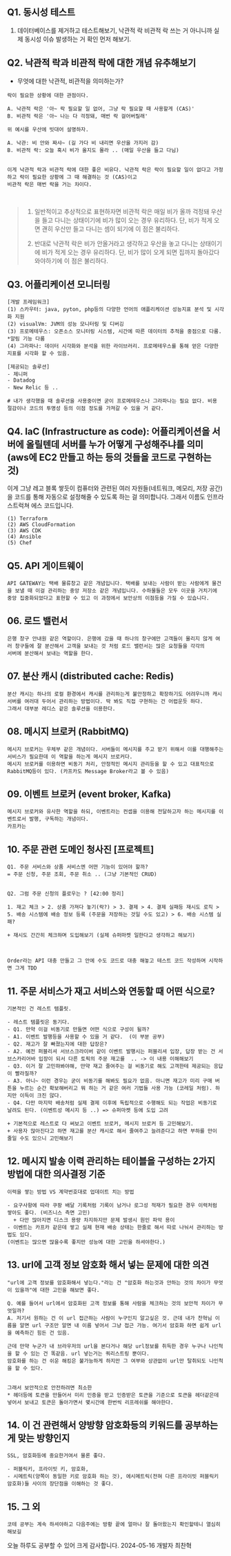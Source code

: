 

## Q1. 동시성 테스트
1. 데이터베이스를 제거하고 테스트해보기, 낙관적 락 비관적 락 쓰는 거 아니니까 실제 동시성 이슈 발생하는 거 확인 먼저 해보기.

## Q2. 낙관적 락과 비관적 락에 대한 개념 유추해보기

- 무엇에 대한 낙관적, 비관적을 의미하는가?
```
락이 필요한 상황에 대한 관점이다.

A. 낙관적 락은 '아~ 락 필요할 일 없어, 그냥 락 필요할 때 사용할게 (CAS)'
B. 비관적 락은 '아~ 나는 다 걱정돼, 매번 락 걸어버릴래'

위 예시를 우산에 빗대어 설명하자.

A. 낙관: 비 안와 짜샤~ (길 가다 비 내리면 우산을 가지러 감)
B. 비관적 락: 오늘 혹시 비가 올지도 몰라 .. (매일 우산을 들고 다님)


이게 낙관적 락과 비관적 락에 대한 좋은 비유다. 낙관적 락은 락이 필요할 일이 없다고 가정하고 락이 필요한 상황에 그 때 해결하는 것 (CAS)이고
비관적 락은 매번 락을 거는 차이다. 
```

<br>

> 1. 일반적이고 추상적으로 표현하자면 비관적 락은 매일 비가 올까 걱정돼 우산을 들고 다니는 상태이기에 비가 많이 오는 경우 유리하다. 단, 비가 적게 오면 괜히 우산만 들고 다니는 셈이 되기에 이 점은 불리하다.
>
> 2. 반대로 낙관적 락은 비가 안올거라고 생각하고 우산을 놓고 다니는 상태이기에 비가 적게 오는 경우 유리하다. 단, 비가 많이 오게 되면 집까지 돌아갔다 와야하기에 이 점은 불리하다.



## Q3. 어플리케이션 모니터링
```
[개발 프레임워크]
(1) 스카우터: java, pyton, php등의 다양한 언어의 애플리케이션 성능지표 분석 및 시각화 지원
(2) visualVm: JVM의 성능 모니터링 및 디버깅
(3) 프로메테우스: 오픈소스 모니터링 시스템, 시간에 따른 데이터의 추적을 중점으로 다룸. *알림 기능 다룸
(4) 그라파나: 데이터 시각화와 분석을 위한 라이브러리. 프로메테우스를 통해 얻은 다양한 지표를 시각화 할 수 있음.

[제공되는 솔루션]
- 제니퍼
- Datadog
- New Relic 등 ..

# 내가 생각했을 때 솔루션을 사용중이면 굳이 프로메테우스나 그라파나는 필요 없다. 비용 절감이나 코드의 투명성 등의 이점 정도를 가져갈 수 있을 거 같다.
```

## Q4. IaC (Infrastructure as code): 어플리케이션을 서버에 올릴텐데 서버를 누가 어떻게 구성해주냐를 의미 (aws에 EC2 만들고 하는 등의 것들을 코드로 구현하는 것)
이게 그냥 레고 블록 쌓듯이 컴퓨터와 관련된 여러 자원들(네트워크, 메모리, 저장 공간)을 코드를 통해 자동으로 설정해줄 수 있도록 하는 걸 의미합니다. 그래서 이름도 인프라스트럭쳐 에스 코드입니다.
```
(1) Terraform
(2) AWS CloudFormation
(3) AWS CDK
(4) Ansible
(5) Chef
```

## Q5. API 게이트웨이

```
API GATEWAY는 택배 물류창고 같은 개념입니다. 택배를 보내는 사람이 받는 사람에게 물건을 보낼 때 이걸 관리하는 중앙 저장소 같은 개념입니다. 수하물들은 모두 이곳을 거치기에
중앙 집중화되었다고 표현할 수 있고 이 과정에서 보안상의 이점등을 가질 수 있습니다.
```



## 06. 로드 밸런서

```
은행 창구 안내원 같은 역할이다. 은행에 갔을 때 하나의 창구에만 고객들이 몰리지 않게 여러 창구들에 잘 분산해서 고객을 보내는 것 처럼 로드 밸런서는 많은 요청들을 각각의
서버에 분산해서 보내는 역할을 한다.
```



## 07. 분산 캐시 (distributed cache: Redis)
```
분산 캐시는 하나의 로컬 환경에서 캐시를 관리하는게 불안정하고 확장하기도 어려우니까 캐시 서버를 여러대 두어서 관리하는 방법이다. 딱 봐도 직접 구현하는 건 어렵운듯 하다.
그래서 대부분 레디스 같은 솔루션을 이용한다.
```


## 08. 메시지 브로커 (RabbitMQ)
```
메시지 브로커는 우체부 같은 개념이다. 서버들이 메시지를 주고 받기 위해서 이를 대행해주는 서비스가 필요한데 이 역할을 하는게 메시지 브로커다.
메시지 브로커를 이용하면 비동기 처리, 안정적인 메시지 관리등을 할 수 있고 대표적으로 RabbitMQ등이 있다. (카프카도 Message Broker라고 볼 수 있음)
```


## 09. 이벤트 브로커 (event broker, Kafka) 
```
메시지 브로커와 유사한 역할을 하되, 이벤트라는 컨셉을 이용해 전달하고자 하는 메시지를 이벤트로서 발행, 구독하는 개념이다.
카프카는 
```


## 10. 주문 관련 도메인 청사진 [프로젝트]
```
Q1. 주문 서비스와 상품 서비스엔 어떤 기능이 있어야 할까?
= 주문 신청, 주문 조회, 주문 취소 .. (그냥 기본적인 CRUD)


Q2. 그럼 주문 신청의 플로우는 ? [42:00 정리]

1. 재고 체크 > 2. 상품 가져다 놓기(락?) > 3. 결제 > 4. 결제 실패등 재시도 로직 > 5. 배송 시스템에 배송 정보 등록 (주문을 저장하는 것일 수도 있고) > 6. 배송 시스템 실패?

+ 재시도 간간히 체크하며 도입해보기 (실제 슈퍼마켓 일한다고 생각하고 해보기)



Order라는 API 대충 만들고 그 안에 수도 코드로 대충 해놓고 테스트 코드 작성하며 시작하면 그게 TDD
```


## 11. 주문 서비스가 재고 서비스와 연동할 때 어떤 식으로?
```
기본적인 건 레스트 템플릿.

- 레스트 템플릿은 동기다.
- Q1. 만약 이걸 비동기로 만들면 어떤 식으로 구성이 될까?
- A1. 이벤트 발행등을 사용할 수 있을 거 같다.  (이 부분 공부)
- Q2. 재고가 잘 빠졌는지에 대한 답장은?
- A2. 예전 퍼블리셔 서브스크라이버 같이 이벤트 발행시는 퍼블리셔 입장, 답장 받는 건 서브스카리어바 입장이 되서 다른 토픽의 주문 재고를  .. -> 이 내용 이해해보기
- Q3. 이거 잘 고민햐봐야해, 만약 재고 줄여주는 걸 비동기로 해도 고객한테 제공되는 응답이 빨라질까? 
- A3. 아니~ 이런 경우는 굳이 비동기를 해봐도 필요가 없음. 아니면 재고가 미리 구매 버튼을 누르는 순간 확보해버리고 뭐 하는 거 같은 여러 기법들 사용 가능 (코레일 처럼). 하지만 이득이 크진 않다.
- Q4. 다만 마지막 배송처럼 실제 결제 이후에 독립적으로 수행해도 되는 작업은 비동기로 날려도 된다. (이벤트성 메시지 등 ..) => 슈퍼마켓 등에 도입 고려

+ 기본적으로 레스트로 다 써보고 이벤트 브로커, 메시지 브로커 등 고민해보기.
+ 사용자 많아진다고 하면 재고를 분산 캐시로 해서 줄여주고 늘려준다고 하면 부하를 만이 줄일 수도 있으니 고민해보기
```


## 12. 메시지 발송 이력 관리하는 테이블을 구성하는 2가지 방법에 대한 의사결정 기준
```
이력을 쌓는 방법 VS 계약번호대로 업데이트 치는 방법

- 요구사항에 따라 쿠팡 배달 기록처럼 기록이 남거나 로그성 적재가 필요한 경우 이력처럼 쌓아도 좋다. (비즈니스 측면 고민)
  + 다만 많아지면 디스크 용량 차지하지만 문제 발생시 원인 파악 용이
- 이벤트는 카프카 같은데 쌓고 실제 현재 배송 상태는 한줄로 해서 따로 나눠서 관리하는 방법도 있다.
(이벤트는 많으면 많을수록 좋지만 성능에 대한 고민을 하셔야한다.)
```


## 13. url에 고객 정보 암호화 해서 넣는 문제에 대한 의견
```
"url에 고객 정보를 암호화해서 넣는다."라는 건 "암호화 하는것과 안하는 것의 차이가 무엇이 있을까"에 대한 고민을 해보면 좋다.

Q. 예를 들어서 url에서 암호화된 고객 정보를 통해 사람을 체크하는 것의 보안적 차이가 무엇일까?
A. 저기서 원하는 건 이 url 접근하는 사람이 누구인지 알고싶은 것. 근데 내가 찬혁님 이름을 알면 url 구조만 알면 내 이름 넣어서 그냥 접근 가능. 여기서 암호화 하면 쉽게 url을 예측하긴 힘든 건 있음.

근데 만약 누군가 내 브라우저의 url을 본다거나 해당 url정보를 취득한 경우 누구나 나인척을 할 수 있는 건 똑같음. url 넣는거는 쿼리스트링 뿐이다.
암호화를 하는 건 쉬운 해킹은 불가능하게 하지만 그 여부와 상관없이 url만 탈취되도 나인척을 할 수 있다.


그래서 보안적으로 안전하려면 최소한
* 헤더등에 토큰을 만들어서 미리 인증을 받고 인증받은 토큰을 기준으로 토큰을 헤더같은데 넣어서 보내고 토큰은 돌아가면서 몇시간에 한번씩 리프레쉬를 해야한다.

```

## 14. 이 건 관련해서 양방향 암호화등의 키워드를 공부하는게 맞는 방향인지
```
SSL, 암호화등에 중요한거여서 물론 좋다.

- 퍼블릭키, 프라이빗 키, 암호화,
- 시메트릭(양쪽이 동일한 키로 암호화 하는 것), 에시메트릭(전혀 다른 프라이빗 퍼블릭키 암호화)들 사이의 장단점을 이해하는 것 좋다.
```


## 15. 그 외
```
코테 공부는 계속 하셔야하고 다음주에는 방황 끝에 얼마나 잘 돌아왔는지 확인할테니 열심히 해보길
```


오늘 하루도 공부할 수 있어 크게 감사합니다. 2024-05-16 개발자 최찬혁
